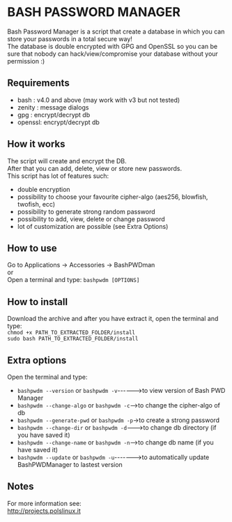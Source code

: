 BASH PASSWORD MANAGER
=====================

Bash Password Manager is a script that create a database in which you can store your passwords in a total secure way!<br>
The database is double encrypted with GPG and OpenSSL so you can be sure that nobody can hack/view/compromise your database without your permission :)

Requirements
------------

* bash   : v4.0 and above (may work with v3 but not tested)
* zenity : message dialogs
* gpg    : encrypt/decrypt db
* openssl: encrypt/decrypt db

How it works
------------

The script will create and encrypt the DB.<br> 
After that you can add, delete, view or store new passwords.<br>
This script has lot of features such:<br>

- double encryption
- possibility to choose your favourite cipher-algo (aes256, blowfish, twofish, ecc)
- possibility to generate strong random password
- possibility to add, view, delete or change password
- lot of customization are possible (see Extra Options)

How to use
----------

Go to Applications -> Accessories -> BashPWDman<br>
or<br>
Open a terminal and type: `bashpwdm [OPTIONS]`

How to install
--------------

Download the archive and after you have extract it, open the terminal and type:<br>
`chmod +x PATH_TO_EXTRACTED_FOLDER/install`<br>
`sudo bash PATH_TO_EXTRACTED_FOLDER/install`

Extra options
-------------

Open the terminal and type:<br>

- `bashpwdm --version` or `bashpwdm -v`------>to view version of Bash PWD Manager
- `bashpwdm --change-algo` or `bashpwdm -c`-->to change the cipher-algo of db
- `bashpwdm --generate-pwd` or `bashpwdm -p`->to create a strong password
- `bashpwdm --change-dir` or `bashpwdm -d`--->to change db directory (if you have saved it)
- `bashpwdm --change-name` or `bashpwdm -n`-->to change db name (if you have saved it)
- `bashpwdm --update` or `bashpwdm -u`------->to automatically update BashPWDManager to lastest version

Notes
-----

For more information see:<br>
<http://projects.polslinux.it>
